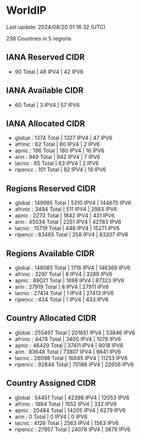 # WorldIP

Last update: 2024/08/20 01:16:32 (UTC)

238 Countries in 5 regions

## IANA Reserved CIDR

- 90 Total | 48 IPV4 | 42 IPV6

## IANA Available CIDR

- 60 Total | 3 IPV4 | 57 IPV6

## IANA Allocated CIDR

- global : 1374 Total | 1327 IPV4 | 47 IPV6
- afrinic : 62 Total | 60 IPV4 | 2 IPV6
- apnic : 196 Total | 180 IPV4 | 16 IPV6
- arin : 949 Total | 942 IPV4 | 7 IPV6
- lacnic : 65 Total | 63 IPV4 | 2 IPV6
- ripencc : 101 Total | 82 IPV4 | 19 IPV6

## Regions Reserved CIDR

- global : 149985 Total | 5310 IPV4 | 144675 IPV6
- afrinic : 3494 Total | 511 IPV4 | 2983 IPV6
- apnic : 2273 Total | 1842 IPV4 | 431 IPV6
- arin : 45034 Total | 2251 IPV4 | 42783 IPV6
- lacnic : 15719 Total | 448 IPV4 | 15271 IPV6
- ripencc : 83465 Total | 258 IPV4 | 83207 IPV6

## Regions Available CIDR

- global : 148085 Total | 1716 IPV4 | 146369 IPV6
- afrinic : 3297 Total | 8 IPV4 | 3289 IPV6
- apnic : 89021 Total | 1698 IPV4 | 87323 IPV6
- arin : 27919 Total | 8 IPV4 | 27911 IPV6
- lacnic : 27414 Total | 1 IPV4 | 27413 IPV6
- ripencc : 434 Total | 1 IPV4 | 433 IPV6

## Country Allocated CIDR

- global : 255497 Total | 201651 IPV4 | 53846 IPV6
- afrinic : 4478 Total | 3400 IPV4 | 1078 IPV6
- apnic : 46429 Total | 37411 IPV4 | 9018 IPV6
- arin : 83648 Total | 73807 IPV4 | 9841 IPV6
- lacnic : 28098 Total | 16845 IPV4 | 11253 IPV6
- ripencc : 92844 Total | 70188 IPV4 | 22656 IPV6

## Country Assigned CIDR

- global : 54451 Total | 42398 IPV4 | 12053 IPV6
- afrinic : 1884 Total | 1552 IPV4 | 332 IPV6
- apnic : 20484 Total | 14205 IPV4 | 6279 IPV6
- arin : 0 Total | 0 IPV4 | 0 IPV6
- lacnic : 4126 Total | 2563 IPV4 | 1563 IPV6
- ripencc : 27957 Total | 24078 IPV4 | 3879 IPV6
